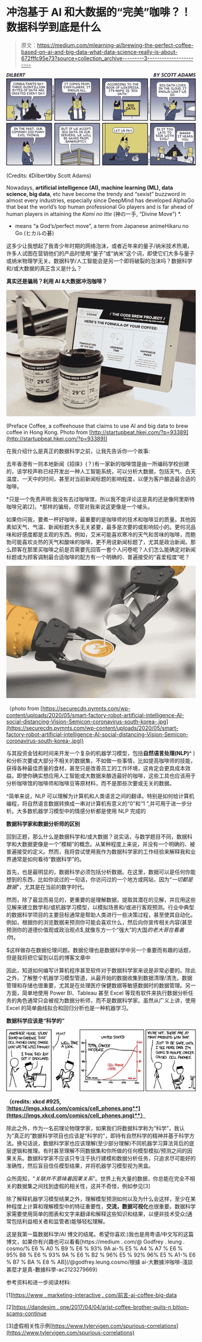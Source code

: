 # 冲泡基于 AI 和大数据的“完美”咖啡？！数据科学到底是什么

> 原文：<https://medium.com/mlearning-ai/brewing-the-perfect-coffee-based-on-ai-and-big-data-what-data-science-really-is-about-672fffc95e73?source=collection_archive---------3----------------------->

![](img/7d8440f26409ae1d6df7dbaf2e6bd861.png)

(Credits: 《Dilbert》by Scott Adams)

Nowadays, **artificial intelligence (AI), machine learning (ML), data science, big data**, etc have become the trendy and “sexist” buzzword in almost every industries, especially since DeepMind has developed AlphaGo that beat the world’s top human professional Go players and is far ahead of human players in attaining the *Kami no Itte* (神の一手, “Divine Move”) *.

* means “a God’s/perfect move”, a term from Japanese animeHikaru no Go (ヒカルの碁)

这多少让我想起了我青少年时期的网络泡沫，或者近年来的量子/纳米技术热潮，许多人试图在营销他们的产品时使用“量子”或“纳米”这个词，即使它们大多与量子或纳米物理学无关。数据科学/人工智能会是另一个即将破裂的泡沫吗？数据科学和/或大数据的真正含义是什么？

**真实还是骗局？利用 AI &大数据冲泡咖啡？**

![](img/2d7b54b354a7b39ad65e271afebc6e7c.png)

(Preface Coffee, a coffeehouse that claims to use AI and big data to brew coffee in Hong Kong. Photo from [http://startupbeat.hkej.com/?p=93389](http://startupbeat.hkej.com/?p=93389))

在我介绍什么是真正的数据科学之前，让我先告诉你一个故事:

去年香港有一则本地新闻《招徕》(？)有一家新的咖啡馆是由一所编码学校创建的，该学校声称已经开发出一种人工智能系统，可以分析大数据，包括天气、白天温度、一天中的时间，甚至对当前新闻标题的影响程度，以便为客户酿造最合适的咖啡。

*只是一个免责声明:我没有去过咖啡馆，所以我不能评论这是真的还是像阿里斯特咖啡兄弟[2]，*那样的骗局，尽管对我来说这更像是一个噱头。

如果你问我，要煮一杯好咖啡，最重要的是咖啡师的技术和咖啡豆的质量。其他因素如天气、气温、新闻标题大多无关紧要，最多是次要的或影响较小的。更何况品味和好感度都是主观的东西。例如，艾米可能喜欢寒冷的天气和苦味的咖啡，而鲍勃可能喜欢炎热的天气和酸味的咖啡，更不用说新闻标题了，尤其是政治新闻。那么顾客在那里买咖啡之前是否需要先回答一套个人问卷呢？人们怎么能确定对新闻标题或为顾客调制最合适咖啡的配方有一个明确的、普遍接受的“喜爱程度”呢？

![](img/39e8243cdc22f05ebc37f97a53872420.png)

（photo from [https://securecdn.pymnts.com/wp-content/uploads/2020/05/smart-factory-robot-artificial-intelligence-AI-social-distancing-Vision-Semicon-coronavirus-south-korea-.jpg](https://securecdn.pymnts.com/wp-content/uploads/2020/05/smart-factory-robot-artificial-intelligence-AI-social-distancing-Vision-Semicon-coronavirus-south-korea-.jpg))

与其投资金钱和时间来开发一个复杂的机器学习模型，包括**自然语言处理(NLP)^** )和分析次要或大部分不相关的数据集，不如做一些事情，比如提高咖啡师的技能，获得各种最佳质量的食材，甚至只是改善员工的工作环境，这肯定会更具成本效益。即使你确实想应用人工智能或大数据来酿造最好的咖啡，这些工具也应该用于分析咖啡馆的咖啡师和咖啡豆等原材料，而不是那些次要或无关的数据。

^简单来说，NLP 可以理解为计算机和人类语言之间的翻译。特别是如何给计算机编程，将自然语言数据转换成一串对计算机有意义的“0”和“1 ”,并可用于进一步分析。大多数机器学习模型中的情感分析都是使用 NLP 完成的

**数据科学家和数据分析师的区别**

回到正题，那么什么是数据科学和/或大数据？说实话，与数学题目不同，数据科学和大数据更像是一个“模糊”的概念。从某种程度上来说，并没有一个明确的、被普遍接受的定义。然而，我将尝试使用我作为数据科学家的工作经验来解释我和业界通常是如何看待“数据科学”的。

首先，也是最明显的，数据科学必须包括分析数据。在这里，数据可以是任何你能想到的东西，比如你说过的一句话，你访问过的一个地方或网站，因为“*一切都是数据*”，尤其是在当前的数字时代。

然而，除了最显而易见的，更重要的是理解数据，提取其潜在的见解，并应用这些见解来建立数学和/或机器学习模型，以模拟场景和/或进行客观预测。行业中典型的数据科学项目的主要目标通常是帮助人类进行一些决策过程，甚至使其自动化。例如，根据你的浏览数据来预测你可能会喜欢什么，然后向你宣传相关内容(甚至预测你的道德价值观或政治观点$,就像东方一个“强大”的大国*的老大哥在看着你*)。

$这样做存在数据伦理问题。数据伦理也是数据科学中另一个重要而有趣的话题，但是我将把它留到以后的博客文章中

因此，知道如何编写计算机程序甚至软件对于数据科学家来说是非常必要的。除此之外，了解整个机器学习模型管道，从最开始的数据收集到数据清理/清洗，数据管理和存储也很重要，尤其是在处理医疗保健数据等敏感数据时的数据管理。另一方面，简单地使用 Power BI、Tableau 甚至 Excel 等现有软件来执行数据分析任务的角色通常只会被视为数据分析师，而不是数据科学家。虽然从广义上讲，使用 Excel 的简单曲线拟合和回归分析也是一种机器学习。

**数据科学应该是“科学的”**

![](img/e6ae1145616a97b65b452ac1afeadc2a.png)

**（credits: xkcd #925,** [**https://imgs.xkcd.com/comics/cell_phones.png**](https://imgs.xkcd.com/comics/cell_phones.png)**）**

除此之外，作为一名前理论物理学家，如果我们将数据科学称为“科学”，我认为“真正的”数据科学项目也应该是“科学的”，即持有自然科学的精神并基于科学方法。换句话说，数据科学家也应该理解(至少部分理解)不同机器学习算法背后的底层逻辑和推理。有时甚至理解不同数据集和你所做的任何模型模拟/预测之间的因果关系。数据科学家不应该只专注于执行建模和数据分析任务，只追求尽可能好的准确性，然后盲目信任模型结果，并将机器学习模型视为黑盒。

众所周知，“*关联并不意味着因果关系*”。世界上有大量的数据，你总能在完全不相关的数据集之间找到虚假的相关性，这并不奇怪，例如参见[3]

除了解释机器学习模型结果之外，理解模型预测如何以及为什么会这样，至少在某种程度上计算和理解模型中的特征重要性，**交流，数据可视化**也很重要。数据科学家需要使用简单的图表和文字来翻译和解释这些知识和结果，以便非技术受众(通常包括利益相关者和监管者)能够轻松理解。

这是我第一篇数据科学/AI 博文的结尾。希望你喜欢:)我也是用粤语/中文写的这篇博文，如果你有兴趣也可以看看[https://medium . com/@ Godfrey . leung . cosmo/% E6 % A0 % B9 % E6 % 93% 9A ai-% E5 % A4 % A7 % E6 % 95% B8 % E6 % 93% 9A % E6 % B2 % 96% E5 % 92% 96% E5 % A1-% E6 % B7 % BA % E8 % AB](/@godfrey.leung.cosmo/根據 ai-大數據沖咖啡-淺談甚麼才是真-數據科學-ac2123279669)

参考资料和进一步阅读材料:

[1][https://www . marketing-interactive . com/前言-ai-coffee-big-data](https://www.marketing-interactive.com/preface-ai-coffee-big-data)

[2][https://dandesim . one/2017/04/04/arist-coffee-brother-quits-n bition-scams-continue](https://dandesim.one/2017/04/04/arist-coffee-brother-quits-nbition-scams-continue)

[3]虚假相关性示例[https://www.tylervigen.com/spurious-correlations](https://www.tylervigen.com/spurious-correlations)